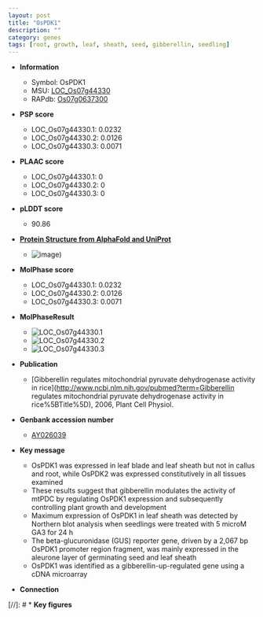 ```yaml
---
layout: post
title: "OsPDK1"
description: ""
category: genes
tags: [root, growth, leaf, sheath, seed, gibberellin, seedling]
---
```


* **Information**  
    + Symbol: OsPDK1  
    + MSU: [LOC_Os07g44330](http://rice.plantbiology.msu.edu/cgi-bin/ORF_infopage.cgi?orf=LOC_Os07g44330)  
    + RAPdb: [Os07g0637300](http://rapdb.dna.affrc.go.jp/viewer/gbrowse_details/irgsp1?name=Os07g0637300)  

* **PSP score**  
    + LOC_Os07g44330.1: 0.0232 
    + LOC_Os07g44330.2: 0.0126 
    + LOC_Os07g44330.3: 0.0071 

* **PLAAC score**  
    + LOC_Os07g44330.1: 0 
    + LOC_Os07g44330.2: 0 
    + LOC_Os07g44330.3: 0 

* **pLDDT score**
    + 90.86

* **[Protein Structure from AlphaFold and UniProt](https://www.uniprot.org/uniprotkb/A0A0P0X9C5/entry#structure)**
    + ![image](https://ricepsp.github.io/images/A/AF-A0A0P0X9C5-F1.png))

* **MolPhase score**
    + LOC_Os07g44330.1: 0.0232
    + LOC_Os07g44330.2: 0.0126
    + LOC_Os07g44330.3: 0.0071

* **MolPhaseResult**
    + ![LOC_Os07g44330.1](https://ricepsp.github.io/pictures/LOC_Os07g/LOC_Os07g44330.1.png)
    + ![LOC_Os07g44330.2](https://ricepsp.github.io/pictures/LOC_Os07g/LOC_Os07g44330.2.png)
    + ![LOC_Os07g44330.3](https://ricepsp.github.io/pictures/LOC_Os07g/LOC_Os07g44330.3.png)

* **Publication**  
    + [Gibberellin regulates mitochondrial pyruvate dehydrogenase activity in rice](http://www.ncbi.nlm.nih.gov/pubmed?term=Gibberellin regulates mitochondrial pyruvate dehydrogenase activity in rice%5BTitle%5D), 2006, Plant Cell Physiol.

* **Genbank accession number**  
    + [AY026039](http://www.ncbi.nlm.nih.gov/nuccore/AY026039)

* **Key message**  
    + OsPDK1 was expressed in leaf blade and leaf sheath but not in callus and root, while OsPDK2 was expressed constitutively in all tissues examined
    + These results suggest that gibberellin modulates the activity of mtPDC by regulating OsPDK1 expression and subsequently controlling plant growth and development
    + Maximum expression of OsPDK1 in leaf sheath was detected by Northern blot analysis when seedlings were treated with 5 microM GA3 for 24 h
    + The beta-glucuronidase (GUS) reporter gene, driven by a 2,067 bp OsPDK1 promoter region fragment, was mainly expressed in the aleurone layer of germinating seed and leaf sheath
    + OsPDK1 was identified as a gibberellin-up-regulated gene using a cDNA microarray

* **Connection**  

[//]: # * **Key figures**  


